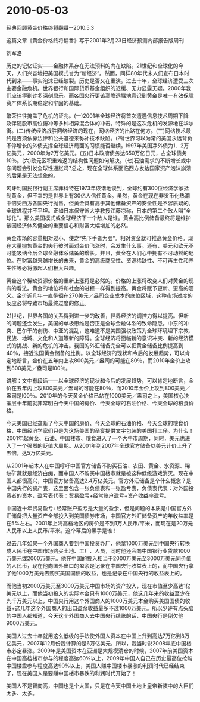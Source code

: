 # 2010-05-03

经典回顾黄金价格终将翻番--2010.5.3

这篇文章《黄金价格终将翻番》写于2001年2月23日经济预测内部报告版周刊

刘军洛

历史的记忆证实――金融体系存在无法预料的内在缺陷。21世纪和全球化的今天，人们兴奋地把美国模式誉为“新经济”。然而，同样80年代末人们宣布日本时代到来――事实泡沫已经破裂。历史是否又在重演。过去十年，全球经济遭受三次主要金融危机。世界银行和国际货币基金组织的迟缓、无力显露无疑。2000年我们应该得到许多深刻启示。而各国央行更该高瞻远瞩地意识到黄金是唯一有效保障资产体系长期稳定和牢固的基础。

繁荣往往掩盖了危机的证兆。(一)2001年全球经济将首次遭遇信息技术周期下降及伴随股市高位俯冲等多种相异混合体的冲击。特殊的是这次危机的发源地在华尔街。(二)传统经济战胜网络经济的现在，网络经济的出路在何方。(三)网络技术最终是否须依靠法律和公共道德来弥补技术缺陷。(四)世界习以为常的美国永远背负不停增长的外债支撑全球经济局面的习惯能否继续。l997年美国净外债为1．2万亿美元，2000年为2万亿美元。(五)日本政府债务达650万亿日元，占全球债务10％。(六)欧元区积重难返的结构性问题如何解决。(七)石油需求的不断增长或中东问题会引发全球性通胀吗?总之，现在全球体系面临西方发达国家资产泡沫崩溃的后果是无法想象的。

匈牙利国民银行副主席菲科特在1973年诙谐地谈到，全球约有300位经济学家抵制黄金，但不幸的是世界上有30亿人信任黄金。虽然，黄金在现在非货币化热潮中倍受西方各国央行抛售，但黄金具有高于其他储备资产的安全性是不容质疑的。全球进程并不平坦。正如日本保守派大学教授江藤凉称，日本的第二个敌人叫“全球化”。那么美国模式或全球经济下一个敌人是谁。黄金高比例储备最终将是维护该国经济体系健全的重要信心和财富大幅增加的必然。

黄金市场的容量相对过小，使之“先下手者为强”。相对资金就可推高黄金价格。现在大量抛售黄金的央行彼时面对金价飞涨时，会发生什么事。还有，美元和欧元不可能吸纳今后全球金融体系储备的增长。并且，黄金在人们心中拥有不可动摇的地位。在财富越来越增长的未来，黄金的高级商品性、资源稀缺性、不可再生性和养生性等必将激起人们极大兴趣。

黄金这个稀缺资源价格的重新上涨将是必然的。价格的上涨将改变人们对黄金的现有的看法。黄金的地位将和社会的进程一样得到提高。黄金将赋予更新、更高的涵义。金价近几年一直徘徊在270美元／盎司企业成本的底位区域，这种市场过度的反应必将导致市场最终过度的修正。

21世纪，世界各国的关系得到进一步的改善，世界经济的调控力得以提高。但新的问题还会发生，美国的单极思维是否正是全球金融体系的致命隐患。中东的冲突、巴尔干的创伤、中亚的混乱，这难道不是美国强权政策为全球环境埋下宗教、民族、地域、文化和人道等新的障碍。全球经济将面临新的意识冲突、新的经济模式的挑战、新的危机的冲击。我国的外汇储备完全可以把黄金储备比例提高到40％，接近法国黄金储备的比例。以全球经济的现状和今后的发展趋势，可以肯定地断言，金价在五年内上攻800美元／盎司的可能在80％，而2010年金价上攻到800美元／盎司是l00％。

讲解：文中有段话――以全球经济的现状和今后的发展趋势，可以肯定地断言，金价在五年内上攻800美元／盎司的可能在80％，而2010年金价上攻到800美元／盎司是l00％。2010年的今天黄金价格已站在1000美元／盎司之上，美国核心决策层十年前就非常明白今天中国的房价、今天全球的石油价格、今天全球的粮食价格。

今天美国已经垄断了今天中国的房价、今天全球的石油价格、今天全球的粮食价格，中国经济学家们只是为这场美国的圣宴提供文字包装的美国打工仔。为什么！2001年起黄金、石油、中国楼市、粮食进入了一个大牛市周期，同时，美元也进入了一个强烈的贬值大周期。从2001年到2007年全球官方储备以美元计价上升了五倍，达5万亿美元。

从2001年起本人在中国呼吁中国官方储备不购买石油、农田、黄金、水资源、稀缺矿藏就是经济白痴，而中国人不购买中国楼市就是被这种低级游戏消灭。现在中国人都很高兴，中国官方储备高达2.4万亿美元。官方外汇储备是个什么概念？是中国央行的资产表，这里面包含一张负债表和一张盈亏表，负债表代表：对外国投资者的资本，盈亏表代表：贸易盈亏+经常账户盈亏+资产收益率盈亏。

中国近十年贸易盈亏+经常账户盈亏是大量的盈余，但是问题的本质是中国官方外汇储备把大量资产全部投入到美国债券市场，中国官方外汇储备资产的年收益率是在5%左右。2001年上海高档地区的房价是不到1万人民币/平米，而现在是20万元人民币以上人民币/平米。这个幕后的黑手是谁！

过去几年如果一个外国商人要到中国投资办厂，他拿1000万美元到中国央行转换成人民币在中国市场购买土地、工厂、人员，同时他还会向中国银行业贷款1000万美元或2000万美元。他在中国的投入相当于2000万美元至3000万美元同价值的人民币，现在他向国外出口的盈余是记录在中国央行收益表上的，而中国央行拿了他1000万美元去购买美国国债的收益，也是记录在中国央行的收益表上的。

而他当初2000万美元至3000万美元中国市场的资产投入，现在市值至少高达1亿美元以上，而他当初投入的实际本金只有1000万美元，他这几年来的收益至少在九千万美元以上，中国央行用这个外国商人的1000万美元本金购买美国国债的收益+这几年这个外国商人的出口盈余收益最多不过1000万美元。所以少许有点头脑的中国人都知道，今天这个外国商人去中国央行结账的话，中国央行是倒欠他9000万美元。

美国人过去十年就用这么低级的手法使外国人资本在中国上升到高达7万亿到8万亿美元，2007年12月份我计算的是6万亿美元，所以，我当时说2008年底中国楼市必定暴涨。2009年是美国资本在亚洲是大规模清仓的时候，2007年前美国资本在中国高档楼市参与的程度高达60%以上，2009年中国人自己在历史最高位抢购中国楼盘参与程度高达90%以上，美国人赚中国楼市暴涨的利润时代已经结束了，现在美国人是要赚中国楼市暴跌的利润时代开始了！

美国人不是智商高，中国也是个大国，只是在今天中国土地上皇帝新装中的大臣们太多、太多。
